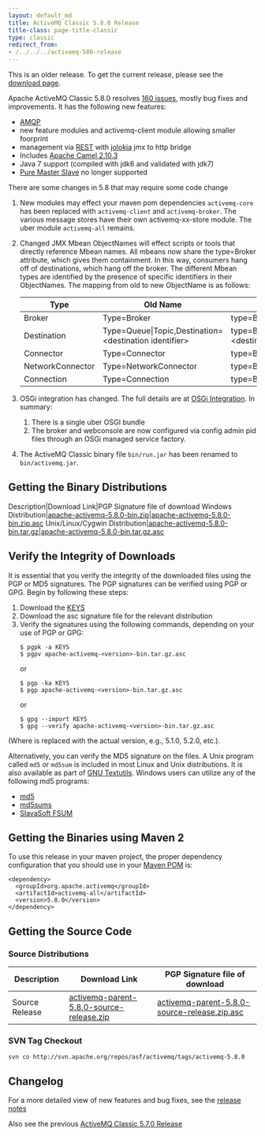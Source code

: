 ```yaml
---
layout: default_md
title: ActiveMQ Classic 5.8.0 Release 
title-class: page-title-classic
type: classic
redirect_from:
- /../../../activemq-580-release
---
```


<div class="alert alert-warning">
  This is an older release. To get the current release, please see the <a href="{{site.baseurl}}/components/classic/download" class="alert-link">download page</a>.
</div>

Apache ActiveMQ Classic 5.8.0 resolves [160 issues](https://issues.apache.org/jira/secure/IssueNavigator.jspa?reset=true&jqlQuery=project+%3D+AMQ+AND+fixVersion+%3D+%225.8.0%22+AND+status+%3D+Resolved+ORDER+BY+priority+DESC&mode=hide), mostly bug fixes and improvements. It has the following new features:

*   [AMQP](amqp)
*   new feature modules and activemq-client module allowing smaller foorprint
*   management via [REST](ProtocolsConnectivity/Protocols/Connectivity/Protocols/rest) with [jolokia](http://www.jolokia.org/) jmx to http bridge
*   Includes [Apache Camel 2.10.3](http://camel.apache.org/camel-2103-release.html)
*   Java 7 support (compiled with jdk6 and validated with jdk7)
*   [Pure Master Slave](pure-master-slave) no longer supported

There are some changes in 5.8 that may require some code change

1.  New modules may effect your maven pom dependencies `activemq-core` has been replaced with `activemq-client` and `activemq-broker`. The various message stores have their own activemq-xx-store module. The uber module `activemq-all` remains.
2.  Changed JMX Mbean ObjectNames will effect scripts or tools that directly reference Mbean names. All mbeans now share the type=Broker attribute, which gives them containment. In this way, consumers hang off of destinations, which hang off the broker. The different Mbean types are identified by the presence of specific identifiers in their ObjectNames. The mapping from old to new ObjectName is as follows:
    
    Type|Old Name|New Name
    ---|---|---
    Broker|Type=Broker|type=Broker
    Destination|Type=Queue\|Topic,Destination=&lt;destination identifier>|type=Broker,destinationType=Queue\|Topic,destinationName=&lt;destination identifier>
    Connector|Type=Connector|type=Broker,connector=clientConnectors
    NetworkConnector|Type=NetworkConnector|type=Broker,connector=networkConnectors
    Connection|Type=Connection|type=Broker,connector=*,connectionViewType=remoteAddress\|clientId
    
3.  OSGi integration has changed. The full details are at [OSGi Integration](osgi-integration). In summary:
    1.  There is a single uber OSGI bundle
    2.  The broker and webconsole are now configured via config admin pid files through an OSGi managed service factory.
4.  The ActiveMQ Classic binary file `bin/run.jar` has been renamed to `bin/activemq.jar`.

Getting the Binary Distributions
--------------------------------

Description|Download Link|PGP Signature file of download
Windows Distribution|[apache-activemq-5.8.0-bin.zip](http://archive.apache.org/dist/activemq/apache-activemq/5.8.0/apache-activemq-5.8.0-bin.zip)|[apache-activemq-5.8.0-bin.zip.asc](http://archive.apache.org/dist/activemq/apache-activemq/5.8.0/apache-activemq-5.8.0-bin.zip.asc)
Unix/Linux/Cygwin Distribution|[apache-activemq-5.8.0-bin.tar.gz](http://archive.apache.org/dist/activemq/apache-activemq/5.8.0/apache-activemq-5.8.0-bin.tar.gz)|[apache-activemq-5.8.0-bin.tar.gz.asc](http://archive.apache.org/dist/activemq/apache-activemq/5.8.0/apache-activemq-5.8.0-bin.tar.gz.asc)

Verify the Integrity of Downloads
---------------------------------

It is essential that you verify the integrity of the downloaded files using the PGP or MD5 signatures. The PGP signatures can be verified using PGP or GPG. Begin by following these steps:

1.  Download the [KEYS](http://www.apache.org/dist/activemq/KEYS)
2.  Download the asc signature file for the relevant distribution
3.  Verify the signatures using the following commands, depending on your use of PGP or GPG:
    ```
    $ pgpk -a KEYS
    $ pgpv apache-activemq-<version>-bin.tar.gz.asc
    ```
    or
    ```
    $ pgp -ka KEYS
    $ pgp apache-activemq-<version>-bin.tar.gz.asc
    ```
    or
    ```
    $ gpg --import KEYS
    $ gpg --verify apache-activemq-<version>-bin.tar.gz.asc
    ```

(Where <version> is replaced with the actual version, e.g., 5.1.0, 5.2.0, etc.).

Alternatively, you can verify the MD5 signature on the files. A Unix program called `md5` or `md5sum` is included in most Linux and Unix distributions. It is also available as part of [GNU Textutils](http://www.gnu.org/software/textutils/textutils.html). Windows users can utilize any of the following md5 programs:

*   [md5](http://www.fourmilab.ch/md5/)
*   [md5sums](http://www.pc-tools.net/win32/md5sums/)
*   [SlavaSoft FSUM](http://www.slavasoft.com/fsum/)

Getting the Binaries using Maven 2
----------------------------------

To use this release in your maven project, the proper dependency configuration that you should use in your [Maven POM](http://maven.apache.org/guides/introduction/introduction-to-the-pom.html) is:
```
<dependency>
  <groupId>org.apache.activemq</groupId>
  <artifactId>activemq-all</artifactId>
  <version>5.8.0</version>
</dependency>
```

Getting the Source Code
-----------------------

### Source Distributions

Description|Download Link|PGP Signature file of download
---|---|---
Source Release|[activemq-parent-5.8.0-source-release.zip](http://archive.apache.org/dist/activemq/apache-activemq/5.8.0/activemq-parent-5.8.0-source-release.zip)|[activemq-parent-5.8.0-source-release.zip.asc](http://archive.apache.org/dist/activemq/apache-activemq/5.8.0/activemq-parent-5.8.0-source-release.zip.asc)

### SVN Tag Checkout

```
svn co http://svn.apache.org/repos/asf/activemq/tags/activemq-5.8.0
```

Changelog
---------

For a more detailed view of new features and bug fixes, see the [release notes](https://issues.apache.org/jira/secure/ReleaseNote.jspa?projectId=12311210&version=12323282)

Also see the previous [ActiveMQ Classic 5.7.0 Release](classic-05-07-00)

